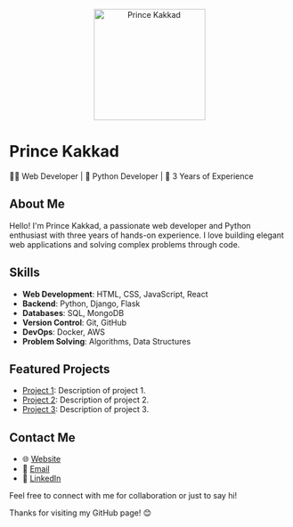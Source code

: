 <!-- Header -->
<p align="center">
  <img src="https://princekakkad.tech/images/author-1.jpg" alt="Prince Kakkad" width="200">
</p>

# Prince Kakkad

👨‍💻 Web Developer | 🐍 Python Developer | 💼 3 Years of Experience

## About Me

Hello! I'm Prince Kakkad, a passionate web developer and Python enthusiast with three years of hands-on experience. I love building elegant web applications and solving complex problems through code.

## Skills

- **Web Development**: HTML, CSS, JavaScript, React
- **Backend**: Python, Django, Flask
- **Databases**: SQL, MongoDB
- **Version Control**: Git, GitHub
- **DevOps**: Docker, AWS
- **Problem Solving**: Algorithms, Data Structures

## Featured Projects

- [Project 1](https://github.com/yourusername/project1): Description of project 1.
- [Project 2](https://github.com/yourusername/project2): Description of project 2.
- [Project 3](https://github.com/yourusername/project3): Description of project 3.

## Contact Me

- 🌐 [Website](https://princekakkad.tech)
- 📧 [Email](mailto:info@princekakkad.tech)
- 💼 [LinkedIn](https://linkedin.com/in/prince-kakkad)

Feel free to connect with me for collaboration or just to say hi!

Thanks for visiting my GitHub page! 😊
